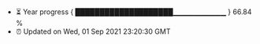 - ⏳ Year progress { ████████████████████▁▁▁▁▁▁▁▁▁▁ } 66.84 %
- ⏰ Updated on Wed, 01 Sep 2021 23:20:30 GMT

